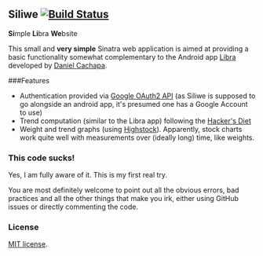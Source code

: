 ## Siliwe [![Build Status](https://travis-ci.org/Heliosmaster/siliwe.png)](https://travis-ci.org/Heliosmaster/siliwe)
**Si**mple **Li**bra **We**bsite

This small and **very simple** Sinatra web application is aimed at providing a basic functionality somewhat complementary to the Android app [Libra](https://play.google.com/store/apps/details?id=net.cachapa.libra) developed by [Daniel Cachapa](http://cachapa.net/).

###Features
* Authentication provided via [Google OAuth2 API](https://developers.google.com/accounts/docs/OAuth2) (as Siliwe is supposed to go alongside an android app, it's presumed one has a Google Account to use)
* Trend computation (similar to the Libra app) following the [Hacker's Diet](http://www.fourmilab.ch/hackdiet/e4/pencilpaper.html)
* Weight and trend graphs (using [Highstock](http://www.highcharts.com/products/highstock)). Apparently, stock charts work quite well with measurements over (ideally long) time, like weights.

### This code sucks!
Yes, I am fully aware of it. This is my first real try.

You are most definitely welcome to point out all the obvious errors, bad practices and all the other things that make you irk, either using GitHub issues or directly commenting the code.

### License
[MIT license](LICENSE).
